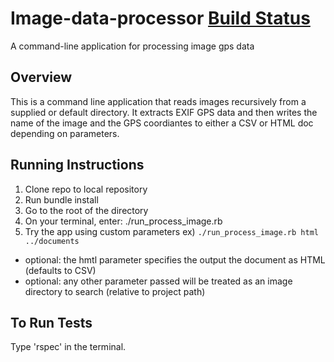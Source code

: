 # Image-data-processor [Build Status](https://travis-ci.com/timchipperfield/Image-data-processor.svg?branch=master)
A command-line application for processing image gps data

## Overview

This is a command line application that reads images recursively from a supplied or default directory. It extracts EXIF GPS data and then writes the name of the image and the GPS coordiantes to either a CSV or HTML doc depending on parameters.

## Running Instructions
1. Clone repo to local repository
2. Run bundle install
3. Go to the root of the directory
4. On your terminal, enter: ./run_process_image.rb
5. Try the app using custom parameters ex) `./run_process_image.rb html ../documents`
  - optional: the hmtl parameter specifies the output the document as HTML (defaults to CSV)
  - optional: any other parameter passed will be treated as an image directory to search (relative to project path)

## To Run Tests
Type 'rspec' in the terminal.
